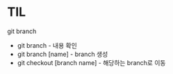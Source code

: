 # TIL

git branch

- git branch -  내용 확인
- git branch [name] - branch 생성
- git checkout [branch name] - 해당하는 branch로 이동



